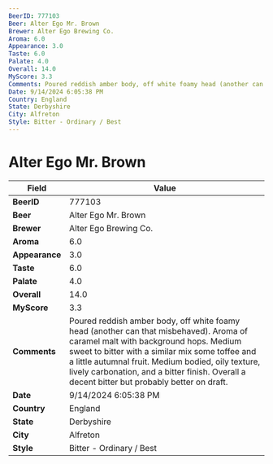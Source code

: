 ```yaml
---
BeerID: 777103
Beer: Alter Ego Mr. Brown
Brewer: Alter Ego Brewing Co.
Aroma: 6.0
Appearance: 3.0
Taste: 6.0
Palate: 4.0
Overall: 14.0
MyScore: 3.3
Comments: Poured reddish amber body, off white foamy head (another can that misbehaved). Aroma of caramel malt with background hops. Medium sweet to bitter with a similar mix some toffee and a little autumnal fruit. Medium bodied, oily texture, lively carbonation, and a bitter finish. Overall a decent bitter but probably better on draft.
Date: 9/14/2024 6:05:38 PM
Country: England
State: Derbyshire
City: Alfreton
Style: Bitter - Ordinary / Best
---
```


# Alter Ego Mr. Brown

| Field         | Value |
|---------------|-------|
| **BeerID** | 777103 |
| **Beer** | Alter Ego Mr. Brown |
| **Brewer** | Alter Ego Brewing Co. |
| **Aroma** | 6.0 |
| **Appearance** | 3.0 |
| **Taste** | 6.0 |
| **Palate** | 4.0 |
| **Overall** | 14.0 |
| **MyScore** | 3.3 |
| **Comments** | Poured reddish amber body, off white foamy head (another can that misbehaved). Aroma of caramel malt with background hops. Medium sweet to bitter with a similar mix some toffee and a little autumnal fruit. Medium bodied, oily texture, lively carbonation, and a bitter finish. Overall a decent bitter but probably better on draft. |
| **Date** | 9/14/2024 6:05:38 PM |
| **Country** | England |
| **State** | Derbyshire |
| **City** | Alfreton |
| **Style** | Bitter - Ordinary / Best |
